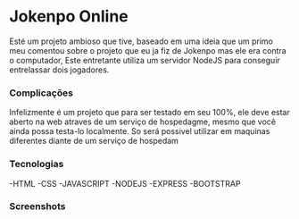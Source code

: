# Jokenpo Online
Esté um projeto ambioso que tive, baseado em uma ideia que um primo meu comentou sobre o projeto que eu ja fiz de Jokenpo mas ele era contra o computador, Este entretante utiliza um servidor NodeJS para conseguir entrelassar dois jogadores.

### Complicações
Infelizmente é um projeto que para ser testado em seu 100%, ele deve estar aberto na web atraves de um serviço de hospedagme, mesmo que você ainda possa testa-lo localmente. So será possivel utilizar em maquinas diferentes diante de um serviço de hospedam

###  Tecnologias 
-HTML
-CSS
-JAVASCRIPT
-NODEJS
-EXPRESS
-BOOTSTRAP

### Screenshots
